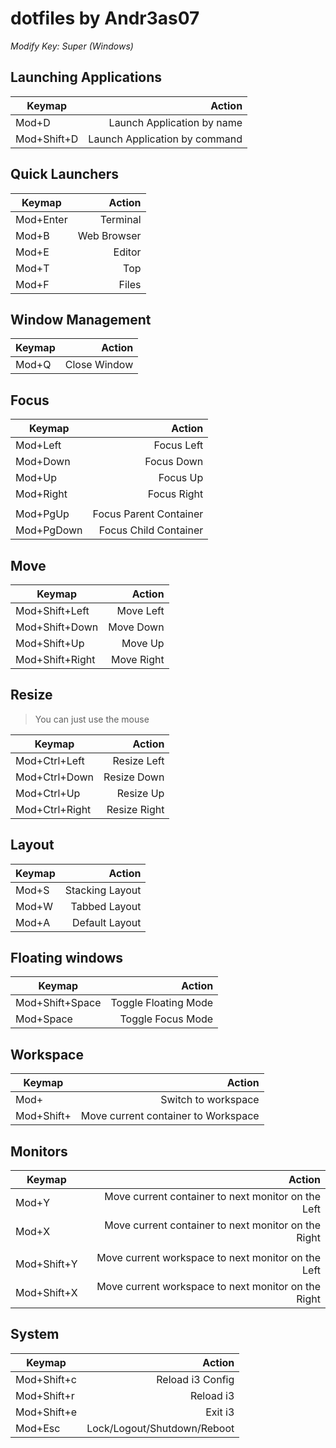 # dotfiles by Andr3as07

*Modify Key: Super (Windows)*

## Launching Applications
| Keymap		| Action			|
|-----------------------|------------------------------:|
| Mod+D			| Launch Application by name	|
| Mod+Shift+D		| Launch Application by command	|

## Quick Launchers
| Keymap		| Action	|
|-----------------------|--------------:|
| Mod+Enter		| Terminal	|
| Mod+B			| Web Browser	|
| Mod+E			| Editor	|
| Mod+T			| Top		|
| Mod+F			| Files		|

## Window Management
| Keymap		| Action	|
|-----------------------|--------------:|
| Mod+Q			| Close Window	|

## Focus
| Keymap		| Action			|
|-----------------------|------------------------------:|
| Mod+Left		| Focus Left			|
| Mod+Down		| Focus Down			|
| Mod+Up		| Focus Up			|
| Mod+Right		| Focus Right			|
| 			|				|
| Mod+PgUp		| Focus Parent Container	|
| Mod+PgDown		| Focus Child Container		|

## Move
| Keymap		| Action			|
|-----------------------|------------------------------:|
| Mod+Shift+Left	| Move Left			|
| Mod+Shift+Down	| Move Down			|
| Mod+Shift+Up		| Move Up			|
| Mod+Shift+Right	| Move Right			|

## Resize

> You can just use the mouse

| Keymap		| Action	|
|-----------------------|--------------:|
| Mod+Ctrl+Left		| Resize Left	|
| Mod+Ctrl+Down		| Resize Down	|
| Mod+Ctrl+Up		| Resize Up	|
| Mod+Ctrl+Right	| Resize Right	|

## Layout
| Keymap		| Action		|
|-----------------------|----------------------:|
| Mod+S			| Stacking Layout	|
| Mod+W			| Tabbed Layout		|
| Mod+A			| Default Layout	|

## Floating windows
| Keymap		| Action		|
|-----------------------|----------------------:|
| Mod+Shift+Space	| Toggle Floating Mode	|
| Mod+Space		| Toggle Focus Mode	|

## Workspace
| Keymap		| Action					|
|-----------------------|----------------------------------------------:|
| Mod+<number>		| Switch to workspace <number>			|
| Mod+Shift+<number>	| Move current container to Workspace <number>	|

## Monitors
| Keymap		| Action						|
|-----------------------|------------------------------------------------------:|
| Mod+Y			| Move current container to next monitor on the Left	|
| Mod+X			| Move current container to next monitor on the Right	|
| 			|      	       		    	 	    		|
| Mod+Shift+Y		| Move current workspace to next monitor on the Left	|
| Mod+Shift+X		| Move current workspace to next monitor on the Right	|

## System
| Keymap		| Action			|
|-----------------------|------------------------------:|
| Mod+Shift+c		| Reload i3 Config		|
| Mod+Shift+r		| Reload i3			|
| Mod+Shift+e		| Exit i3			|
| Mod+Esc		| Lock/Logout/Shutdown/Reboot	|